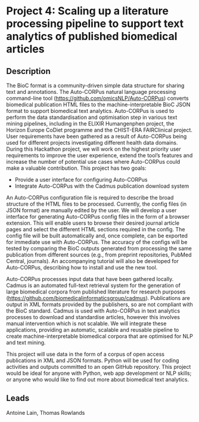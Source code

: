 # Project 4: Scaling up a literature processing pipeline to support text analytics of published biomedical articles

## Description

The BioC format is a community-driven simple data structure for sharing text and annotations. The Auto-CORPus natural language processing command-line tool (https://github.com/omicsNLP/Auto-CORPus) converts biomedical publication HTML files to the machine-interpretable BioC JSON format to support biomedical text analytics. Auto-CORPus is used to perform the data standardisation and optimisation step in various text mining pipelines, including in the ELIXIR Humangenphen project, the Horizon Europe CoDiet programme and the CHIST-ERA FAIRClinical project. User requirements have been gathered as a result of Auto-CORPus being used for different projects investigating different health data domains. During this Hackathon project, we will work on the highest priority user requirements to improve the user experience, extend the tool’s features and increase the number of potential use cases where Auto-CORPus could make a valuable contribution. This project has two goals:

* Provide a user interface for configuring Auto-CORPus
* Integrate Auto-CORPus with the Cadmus publication download system

An Auto-CORPus configuration file is required to describe the broad structure of the HTML files to be processed. Currently, the config files (in JSON format) are manually edited by the user. We will develop a user interface for generating Auto-CORPus config files in the form of a browser extension. This will enable users to browse their desired journal article pages and select the different HTML sections required in the config. The config file will be built automatically and, once complete, can be exported for immediate use with Auto-CORPus. The accuracy of the configs will be tested by comparing the BioC outputs generated from processing the same publication from different sources (e.g., from preprint repositories, PubMed Central, journals). An accompanying tutorial will also be developed for Auto-CORPus, describing how to install and use the new tool.

Auto-CORPus processes input data that have been gathered locally. Cadmus is an automated full-text retrieval system for the generation of large biomedical corpora from published literature for research purposes (https://github.com/biomedicalinformaticsgroup/cadmus). Publications are output in XML formats provided by the publishers, so are not compliant with the BioC standard. Cadmus is used with Auto-CORPus in text analytics processes to download and standardise articles, however this involves manual intervention which is not scalable. We will integrate these applications, providing an automatic, scalable and reusable pipeline to create machine-interpretable biomedical corpora that are optimised for NLP and text mining.

This project will use data in the form of a corpus of open access publications in XML and JSON formats. Python will be used for coding activities and outputs committed to an open GitHub repository. This project would be ideal for anyone with Python, web app development or NLP skills; or anyone who would like to find out more about biomedical text analytics.

## Leads

Antoine Lain, Thomas Rowlands
